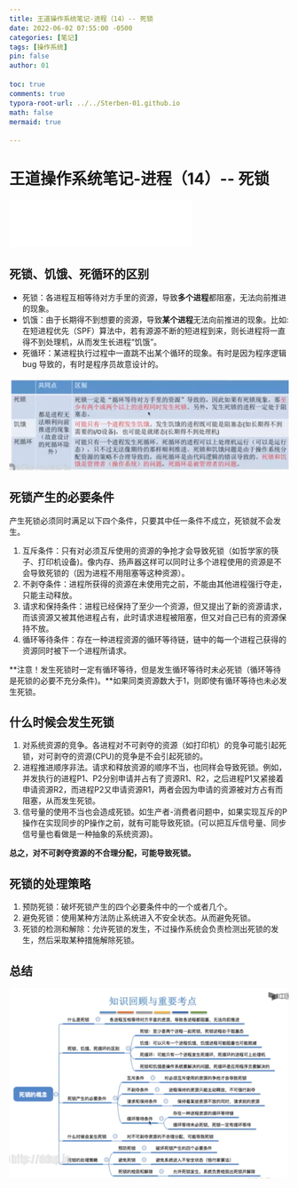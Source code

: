 ```yaml
---
title: 王道操作系统笔记-进程（14）-- 死锁
date: 2022-06-02 07:55:00 -0500
categories: [笔记]
tags: [操作系统]
pin: false
author: 01

toc: true
comments: true
typora-root-url: ../../Sterben-01.github.io
math: false
mermaid: true

---
```


# 王道操作系统笔记-进程（14）-- 死锁

<iframe frameborder="no" border="0" marginwidth="0" marginheight="0" width="330" height="86" src="//music.163.com/outchain/player?type=2&amp;id=410446173&amp;auto=1&amp;height=66"> </iframe>

## 死锁、饥饿、死循环的区别

- 死锁：各进程互相等待对方手里的资源，导致**多个进程**都阻塞，无法向前推进的现象。
- 饥饿：由于长期得不到想要的资源，导致**某个进程**无法向前推进的现象。比如:在短进程优先（SPF）算法中，若有源源不断的短进程到来，则长进程将一直得不到处理机，从而发生长进程“饥饿”。
- 死循环：某进程执行过程中一直跳不出某个循环的现象。有时是因为程序逻辑 bug 导致的，有时是程序员故意设计的。

![QQ截图20220602080019](/assets/blog_res/2022-06-02-OS17.assets/QQ%E6%88%AA%E5%9B%BE20220602080019.png)



## 死锁产生的必要条件

产生死锁必须同时满足以下四个条件，只要其中任一条件不成立，死锁就不会发生。

1. 互斥条件：只有对必须互斥使用的资源的争抢才会导致死锁（如哲学家的筷子、打印机设备)。像内存、扬声器这样可以同时让多个进程使用的资源是不会导致死锁的（因为进程不用阻塞等这种资源）。
2. 不剥夺条件：进程所获得的资源在未使用完之前，不能由其他进程强行夺走，只能主动释放。
3. 请求和保持条件：进程已经保持了至少一个资源，但又提出了新的资源请求，而该资源又被其他进程占有，此时请求进程被阻塞，但又对自己已有的资源保持不放。
4. 循环等待条件：存在一种进程资源的循环等待链，链中的每一个进程己获得的资源同时被下一个进程所请求。

**注意！发生死锁时一定有循环等待，但是发生循环等待时未必死锁（循环等待是死锁的必要不充分条件)。**如果同类资源数大于1，则即使有循环等待也未必发生死锁。

## 什么时候会发生死锁

1. 对系统资源的竞争。各进程对不可剥夺的资源（如打印机）的竞争可能引起死锁，对可剥夺的资源(CPU)的竞争是不会引起死锁的。
2. 进程推进顺序非法。请求和释放资源的顺序不当，也同样会导致死锁。例如，并发执行的进程P1、P2分别申请并占有了资源R1、R2，之后进程P1又紧接着申请资源R2，而进程P2又申请资源R1，两者会因为申请的资源被对方占有而阻塞，从而发生死锁。
3. 信号量的使用不当也会造成死锁。如生产者-消费者问题中，如果实现互斥的P操作在实现同步的P操作之前，就有可能导致死锁。(可以把互斥信号量、同步信号量也看做是一种抽象的系统资源)。

**总之，对不可剥夺资源的不合理分配，可能导致死锁。**

## 死锁的处理策略

1. 预防死锁：破坏死锁产生的四个必要条件中的一个或者几个。
2. 避免死锁：使用某种方法防止系统进入不安全状态。从而避免死锁。
3. 死锁的检测和解除：允许死锁的发生，不过操作系统会负责检测出死锁的发生，然后采取某种措施解除死锁。



## 总结

![QQ截图20220602080921](/assets/blog_res/2022-06-02-OS17.assets/QQ%E6%88%AA%E5%9B%BE20220602080921.png)

